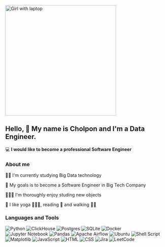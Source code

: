 <image src="girl.jpg" alt="Girl with laptop" width=350>

## Hello, 👋 My name is Cholpon and I'm a Data Engineer.

💻 **I would like to become a professional Software Engineer**

### About me

👩‍💻 I'm currently studying Big Data technology

🎯 My goals is to become a Software Engineer in Big Tech Company

👩🏻‍🎓 I'm thoroughly enjoy studing new objects

🥰 I like yoga 🧎🏻‍♀️, reading 📖 and walking 🚶‍♀️

### Languages and Tools

![Python](https://img.shields.io/badge/python-3670A0?style=for-the-badge&logo=python&logoColor=ffdd54)
![ClickHouse](https://img.shields.io/badge/ClickHouse-FFCC01?style=for-the-badge&logo=ClickHouse&logoColor=white)
![Postgres](https://img.shields.io/badge/postgres-%23316192.svg?style=for-the-badge&logo=postgresql&logoColor=white)
![SQLite](https://img.shields.io/badge/sqlite-%2307405e.svg?style=for-the-badge&logo=sqlite&logoColor=white)
![Docker](https://img.shields.io/badge/docker-%230db7ed.svg?style=for-the-badge&logo=docker&logoColor=white)
![Jupyter Notebook](https://img.shields.io/badge/jupyter-%23FA0F00.svg?style=for-the-badge&logo=jupyter&logoColor=white)
![Pandas](https://img.shields.io/badge/pandas-%23150458.svg?style=for-the-badge&logo=pandas&logoColor=white)
![Apache Airflow](https://img.shields.io/badge/Apache%20Airflow-017CEE?style=for-the-badge&logo=Apache%20Airflow&logoColor=white)
![Ubuntu](https://img.shields.io/badge/Ubuntu-E95420?style=for-the-badge&logo=ubuntu&logoColor=white)
![Shell Script](https://img.shields.io/badge/shell_script-%23121011.svg?style=for-the-badge&logo=gnu-bash&logoColor=white)
![Matplotlib](https://img.shields.io/badge/Matplotlib-%23ffffff.svg?style=for-the-badge&logo=Matplotlib&logoColor=black)
![JavaScript](https://img.shields.io/badge/JavaScript-F7DF1E?style=for-the-badge&logo=javascript&logoColor=black)
![HTML](https://img.shields.io/badge/-HTML-FE8F8F?style=for-the-badge&logo=html5)
![CSS](https://img.shields.io/badge/-CSS-A2DBFA?style=for-the-badge&logo=css3&logoColor=blue)
![Jira](https://img.shields.io/badge/jira-%230A0FFF.svg?style=for-the-badge&logo=jira&logoColor=white)
![LeetCode](https://img.shields.io/badge/LeetCode-000000?style=for-the-badge&logo=LeetCode&logoColor=#d16c06)

<!---[![KnlnKS's LeetCode stats](https://leetcode-stats-six.vercel.app/api?username=cholpon-d)](https://github.com/cholpon-d/leetcode-stats) -->
